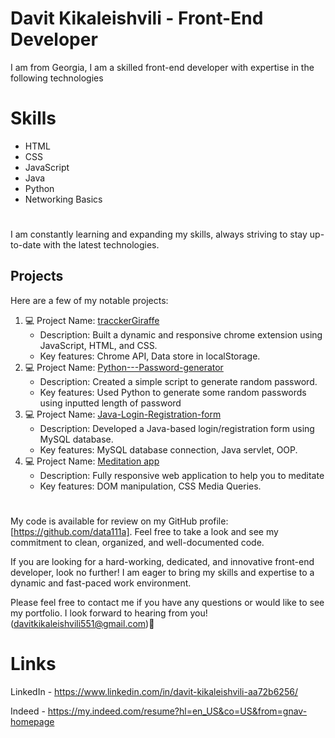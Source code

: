 #  Davit Kikaleishvili - Front-End Developer

I am from Georgia, I am a skilled front-end developer with expertise in the following technologies


# Skills

-    HTML
-    CSS
-   JavaScript
-    Java
-    Python
-    Networking Basics

#
I am constantly learning and expanding my skills, always striving to stay up-to-date with the latest technologies.

## Projects
Here are a few of my notable projects:

1.  💻 Project Name: [tracckerGiraffe](https://github.com/data111a/tracckerGiraffe)
    -   Description: Built a dynamic and responsive chrome extension using JavaScript, HTML, and CSS.
    -   Key features: Chrome API, Data store in localStorage.
2.  💻 Project Name: [Python---Password-generator](https://github.com/data111a/Python---Password-generator)
    -   Description: Created a simple script to generate random password. 
    -   Key features: Used Python to generate some random passwords using inputted length of password
3.  💻 Project Name:  [Java-Login-Registration-form](https://github.com/data111a/Java-Login-Registration-form)
    -   Description: Developed a Java-based login/registration form using MySQL database.
    -   Key features: MySQL database connection, Java servlet, OOP. 
4.  💻 Project Name:  [Meditation app]([https://github.com/data111a/Java-Login-Registration-form](https://github.com/data111a/Responsive-MeditationApp/tree/master/actives))
    -   Description: Fully responsive web application to help you to meditate
    -   Key features: DOM manipulation, CSS Media Queries. 
#
My code is available for review on my GitHub profile: [https://github.com/data111a]. Feel free to take a look and see my commitment to clean, organized, and well-documented code.

If you are looking for a hard-working, dedicated, and innovative front-end developer, look no further! I am eager to bring my skills and expertise to a dynamic and fast-paced work environment.

Please feel free to contact me if you have any questions or would like to see my portfolio. I look forward to hearing from you! (davitkikaleishvili551@gmail.com)💬

# Links
LinkedIn - https://www.linkedin.com/in/davit-kikaleishvili-aa72b6256/

Indeed - https://my.indeed.com/resume?hl=en_US&co=US&from=gnav-homepage


